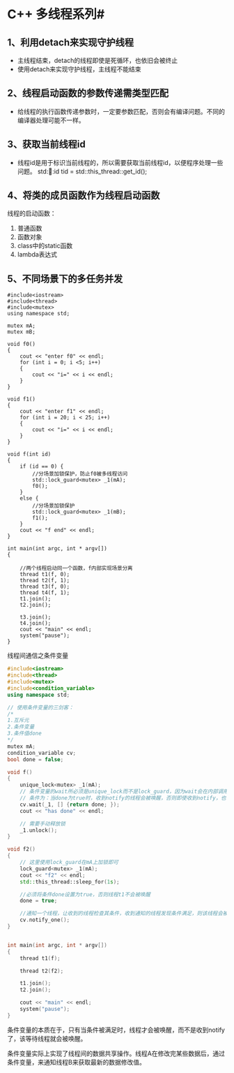 # C++ 多线程系列#

## 1、利用detach来实现守护线程 ##

- 主线程结束，detach的线程即使是死循环，也依旧会被终止
- 使用detach来实现守护线程，主线程不能结束

## 2、线程启动函数的参数传递需类型匹配

- 给线程的执行函数传递参数时，一定要参数匹配，否则会有编译问题。不同的编译器处理可能不一样。 

## 3、获取当前线程id

- 线程id是用于标识当前线程的，所以需要获取当前线程id，以便程序处理一些问题。 std::thread::id tid = std::this_thread::get_id();

## 4、将类的成员函数作为线程启动函数

线程的启动函数：

1. 普通函数
2. 函数对象
3. class中的static函数
4. lambda表达式

## 5、不同场景下的多任务并发

```
#include<iostream>
#include<thread>
#include<mutex>
using namespace std;

mutex mA;
mutex mB;

void f0()
{
	cout << "enter f0" << endl;
	for (int i = 0; i <5; i++)
	{
		cout << "i=" << i << endl;
	}
}

void f1()
{
	cout << "enter f1" << endl;
	for (int i = 20; i < 25; i++)
	{
		cout << "i=" << i << endl;
	}
}

void f(int id)
{
	if (id == 0) {
		//分场景加锁保护，防止f0被多线程访问
		std::lock_guard<mutex> _1(mA);
		f0();
	}
	else {
		//分场景加锁保护
		std::lock_guard<mutex> _1(mB);
		f1();
	}
	cout << "f end" << endl;
}

int main(int argc, int * argv[])
{

	//两个线程启动同一个函数，f内部实现场景分离
	thread t1(f, 0);
	thread t2(f, 1);
	thread t3(f, 0);
	thread t4(f, 1);
	t1.join();
	t2.join();

	t3.join();
	t4.join();
	cout << "main" << endl;
	system("pause");
}
```

线程间通信之条件变量

```c++
#include<iostream>
#include<thread>
#include<mutex>
#include<condition_variable>
using namespace std;

// 使用条件变量的三剑客：
/*
1.互斥元
2.条件变量
3.条件值done
*/
mutex mA;
condition_variable cv;
bool done = false;

void f()
{
	unique_lock<mutex> _1(mA);
	// 条件变量的wait所必须是unique_lock而不是lock_guard，因为wait会在内部调用unique_lock.unlock先解锁，当被唤醒后，条件满足时，会unique_lock.lock
	// 条件为：当done为true时，收到notify的线程会被唤醒，否则即使收到notify，也不会被唤醒
	cv.wait(_1, [] {return done; });
	cout << "has done" << endl;

	// 需要手动释放锁
	_1.unlock();
}

void f2()
{
	// 这里使用lock_guard在mA上加锁即可
	lock_guard<mutex> _1(mA);
	cout << "f2" << endl;
	std::this_thread::sleep_for(1s);

	//必须将条件done设置为true，否则线程t1不会被唤醒
	done = true;

	//通知一个线程，让收到的线程检查其条件，收到通知的线程发现条件满足，则该线程会被唤醒
	cv.notify_one();
}


int main(int argc, int * argv[])
{
	thread t1(f);

	thread t2(f2);

	t1.join();
	t2.join();

	cout << "main" << endl;
	system("pause");
}
```

条件变量的本质在于，只有当条件被满足时，线程才会被唤醒，而不是收到notify了，该等待线程就会被唤醒。 

条件变量实际上实现了线程间的数据共享操作。线程A在修改完某些数据后，通过条件变量，来通知线程B来获取最新的数据修改值。 

